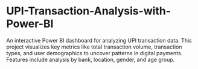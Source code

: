 # UPI-Transaction-Analysis-with-Power-BI
An interactive Power BI dashboard for analyzing UPI transaction data. This project visualizes key metrics like total transaction volume, transaction types, and user demographics to uncover patterns in digital payments. Features include analysis by bank, location, gender, and age group.
